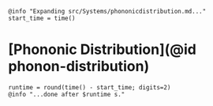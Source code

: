 ```@setup logging
@info "Expanding src/Systems/phononicdistribution.md..."
start_time = time()
```

# [Phononic Distribution](@id phonon-distribution)

```@setup logging
runtime = round(time() - start_time; digits=2)
@info "...done after $runtime s."
```